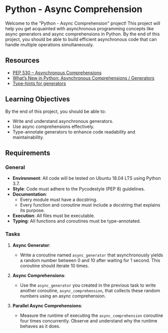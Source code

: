 # Python - Async Comprehension

Welcome to the "Python - Async Comprehension" project! This project will help you get acquainted with asynchronous programming concepts like async generators and async comprehensions in Python. By the end of this project, you should be able to build efficient asynchronous code that can handle multiple operations simultaneously.

## Resources

- [PEP 530 – Asynchronous Comprehensions](https://www.python.org/dev/peps/pep-0530/)
- [What’s New in Python: Asynchronous Comprehensions / Generators](https://docs.python.org/3/whatsnew/3.6.html#whatsnew36-pep530)
- [Type-hints for generators](https://docs.python.org/3/library/typing.html#typing.Generator)

## Learning Objectives

By the end of this project, you should be able to:
- Write and understand asynchronous generators.
- Use async comprehensions effectively.
- Type-annotate generators to enhance code readability and maintainability.

## Requirements

### General

- **Environment**: All code will be tested on Ubuntu 18.04 LTS using Python 3.7.
- **Style**: Code must adhere to the Pycodestyle (PEP 8) guidelines.
- **Documentation**:
  - Every module must have a docstring.
  - Every function and coroutine must include a docstring that explains its purpose.
- **Execution**: All files must be executable.
- **Typing**: All functions and coroutines must be type-annotated.

### Tasks

1. **Async Generator**:
   - Write a coroutine named `async_generator` that asynchronously yields a random number between 0 and 10 after waiting for 1 second. This coroutine should iterate 10 times.

2. **Async Comprehensions**:
   - Use the `async_generator` you created in the previous task to write another coroutine, `async_comprehension`, that collects these random numbers using an async comprehension.

3. **Parallel Async Comprehensions**:
   - Measure the runtime of executing the `async_comprehension` coroutine four times concurrently. Observe and understand why the runtime behaves as it does.
